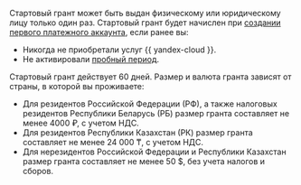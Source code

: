 Стартовый грант может быть выдан физическому или юридическому лицу только один раз. Стартовый грант будет начислен при [создании первого платежного аккаунта](../../billing/quickstart/index.md), если ранее вы:

* Никогда не приобретали услуг {{ yandex-cloud }}.
* Не активировали [пробный период](../free-trial/concepts/quickstart.md).

Стартовый грант действует 60 дней. Размер и валюта гранта зависят от страны, в которой вы проживаете:

* Для резидентов Российской Федерации (РФ), а также налоговых резидентов Республики Беларусь (РБ) размер гранта составляет не менее 4000 ₽, с учетом НДС.
* Для резидентов Республики Казахстан (РК) размер гранта составляет не менее 24&nbsp;000 ₸, с учетом НДС.
* Для нерезидентов Российской Федерации и Республики Казахстан размер гранта составляет не менее 50 $, без учета налогов и сборов.
